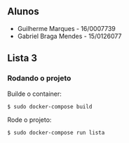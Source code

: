 ## Alunos
* Guilherme Marques - 16/0007739
* Gabriel Braga Mendes - 15/0126077

## Lista 3

### Rodando o projeto

Builde o container:
```bash
$ sudo docker-compose build
```

Rode o projeto:
```bash
$ sudo docker-compose run lista
```